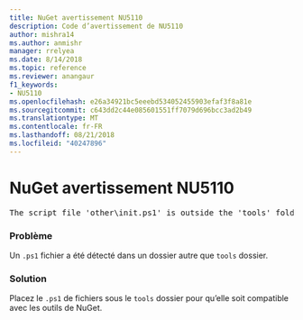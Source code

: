```yaml
---
title: NuGet avertissement NU5110
description: Code d’avertissement de NU5110
author: mishra14
ms.author: anmishr
manager: rrelyea
ms.date: 8/14/2018
ms.topic: reference
ms.reviewer: anangaur
f1_keywords:
- NU5110
ms.openlocfilehash: e26a34921bc5eeebd534052455903efaf3f8a81e
ms.sourcegitcommit: c643dd2c44e085601551ff7079d696bcc3ad2b49
ms.translationtype: MT
ms.contentlocale: fr-FR
ms.lasthandoff: 08/21/2018
ms.locfileid: "40247896"
---
```

# <a name="nuget-warning-nu5110"></a>NuGet avertissement NU5110
<pre>The script file 'other\init.ps1' is outside the 'tools' folder and hence will not be executed during installation of this package. Move it into the 'tools' folder.</pre>

### <a name="issue"></a>Problème

Un `.ps1` fichier a été détecté dans un dossier autre que `tools` dossier.


### <a name="solution"></a>Solution

Placez le `.ps1` de fichiers sous le `tools` dossier pour qu’elle soit compatible avec les outils de NuGet.

